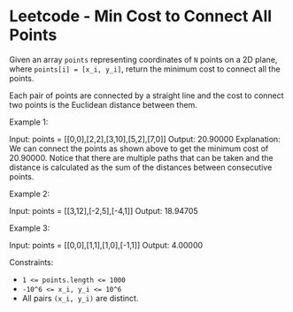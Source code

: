 # Leetcode - Min Cost to Connect All Points

Given an array `points` representing coordinates of `N` points on a 2D plane, where `points[i] = [x_i, y_i]`, return the minimum cost to connect all the points.

Each pair of points are connected by a straight line and the cost to connect two points is the Euclidean distance between them.

Example 1:

Input: points = [[0,0],[2,2],[3,10],[5,2],[7,0]]
Output: 20.90000
Explanation:
We can connect the points as shown above to get the minimum cost of 20.90000.
Notice that there are multiple paths that can be taken and the distance is calculated as the sum of the distances between consecutive points.

Example 2:

Input: points = [[3,12],[-2,5],[-4,1]]
Output: 18.94705

Example 3:

Input: points = [[0,0],[1,1],[1,0],[-1,1]]
Output: 4.00000

Constraints:

- `1 <= points.length <= 1000`
- `-10^6 <= x_i, y_i <= 10^6`
- All pairs `(x_i, y_i)` are distinct.